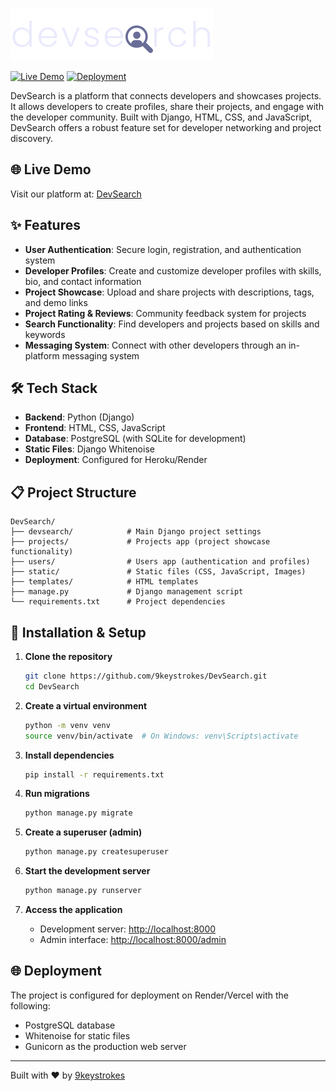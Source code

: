 ![DevSearch Logo](static/images/logo.svg)

[![Live Demo](https://img.shields.io/badge/Live%20Demo-Available-green)](https://devsearch-project.onrender.com/)
[![Deployment](https://img.shields.io/badge/Deployed%20on-Render-blue)](https://devsearch-project.onrender.com/)


DevSearch is a platform that connects developers and showcases projects. It allows developers to create profiles, share their projects, and engage with the developer community. Built with Django, HTML, CSS, and JavaScript, DevSearch offers a robust feature set for developer networking and project discovery.

## 🌐 Live Demo
Visit our platform at: [DevSearch](https://devsearch-project.onrender.com/)

## ✨ Features

- **User Authentication**: Secure login, registration, and authentication system
- **Developer Profiles**: Create and customize developer profiles with skills, bio, and contact information
- **Project Showcase**: Upload and share projects with descriptions, tags, and demo links
- **Project Rating & Reviews**: Community feedback system for projects
- **Search Functionality**: Find developers and projects based on skills and keywords
- **Messaging System**: Connect with other developers through an in-platform messaging system

## 🛠️ Tech Stack

- **Backend**: Python (Django)
- **Frontend**: HTML, CSS, JavaScript
- **Database**: PostgreSQL (with SQLite for development)
- **Static Files**: Django Whitenoise
- **Deployment**: Configured for Heroku/Render

## 📋 Project Structure

```
DevSearch/
├── devsearch/            # Main Django project settings
├── projects/             # Projects app (project showcase functionality)
├── users/                # Users app (authentication and profiles)
├── static/               # Static files (CSS, JavaScript, Images)
├── templates/            # HTML templates
├── manage.py             # Django management script
└── requirements.txt      # Project dependencies
```

## 🔧 Installation & Setup

1. **Clone the repository**
   ```bash
   git clone https://github.com/9keystrokes/DevSearch.git
   cd DevSearch
   ```

2. **Create a virtual environment**
   ```bash
   python -m venv venv
   source venv/bin/activate  # On Windows: venv\Scripts\activate
   ```

3. **Install dependencies**
   ```bash
   pip install -r requirements.txt
   ```

4. **Run migrations**
   ```bash
   python manage.py migrate
   ```

5. **Create a superuser (admin)**
   ```bash
   python manage.py createsuperuser
   ```

6. **Start the development server**
   ```bash
   python manage.py runserver
   ```

7. **Access the application**
   - Development server: [http://localhost:8000](http://localhost:8000)
   - Admin interface: [http://localhost:8000/admin](http://localhost:8000/admin)

## 🌐 Deployment

The project is configured for deployment on Render/Vercel with the following:
- PostgreSQL database
- Whitenoise for static files
- Gunicorn as the production web server

---

Built with ❤️ by [9keystrokes](https://github.com/9keystrokes)
